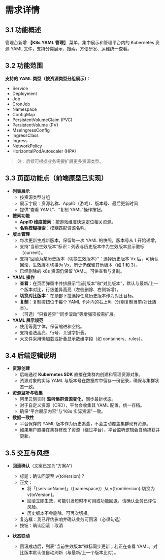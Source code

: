 #  需求详情

## 3.1 功能概述

管理台新增 **【K8s YAML 管理】** 菜单，集中展示和管理平台内的 Kubernetes 资源 YAML 文件，支持分类展示、搜索，方便研发、运维统一查看。

## 3.2 功能范围

**支持的 YAML 类型（按资源类型分组展示）：**

* Service
* Deployment
* Job
* CronJob
* Namespace
* ConfigMap
* PersistentVolumeClaim (PVC)
* PersistentVolume (PV)
* MseIngressConfig
* IngressClass
* Ingress
* NetworkPolicy
* HorizontalPodAutoscaler (HPA)

> 注：后续可根据业务需要扩展更多资源类型。

## 3.3 页面功能点（前端原型已实现）

* **列表展示**
  * 按资源类型分组
  * 展示字段：资源名称、AppID（游戏）、版本号、最后更新时间
  * 提供“查看 YAML”、“复制 YAML”操作按钮。
* **搜索功能**
  * **AppID 维度搜索**：按游戏维度快速定位相关资源。
  * **名称模糊搜索**：模糊匹配资源名称。
* **版本管理**
  * 每次更新生成新版本，保留每一次 YAML 的快照，版本号从 1 开始递增。
  * 支持“当前生效版本”标识：列表与历史版本中为生效版本显示徽标（current）。
  * 支持“回滚为某历史版本（切换生效版本）”：选择历史版本 Vx 后，可确认回滚，生效版本切换为 Vx，历史仍保留其他版本（如 1 和 3）。
  * 已经删除的 k8s 资源仍保留 YAML，可供查看与复制。
* **YAML 操作**
  * **查看**：在页面弹窗中并排展示“当前版本”和“对比版本”，默认与最新/上一个版本对比，行级差异高亮（左侧删除、右侧新增）。
  * **切换对比版本**：在顶部下拉选择任意历史版本作为对比目标。
  * **复制**：复制按钮位于每个 YAML 卡片内的右上角（分别复制当前/对比版本）。
  * （可选）“只看差异”“同步滚动”等增强项按需扩展。
* **YAML 展示规范**
  * 使用等宽字体，保留缩进和空格。
  * 支持语法高亮、行号、关键字折叠。
  * 大文件采用懒加载或折叠显示数组字段（如 containers、rules）。

    

## 3.4 后端逻辑说明

* **资源创建**
  * 后端通过 **Kubernetes SDK** 直接在集群内创建和管理资源对象。
  * 资源对象的实际 YAML 与版本号在数据库中留存一份记录，确保与集群状态一致。
* **资源监听与收集**
  * 阿里云侧实时 **监听集群资源变化**，同步最新状态。
  * 对于自定义资源（CRD），平台会收集其 YAML 配置，统一存档。
  * 确保“平台展示内容”与“K8s 实际资源”一致。
* **数据一致性**
  * 平台保存的 YAML 版本作为历史追溯，不会主动覆盖集群现有资源。
  * 如果用户直接在集群修改了资源（绕过平台），平台监听逻辑会自动捕获并更新。

## 3.5 交互与风控

* **回滚确认**（文案已定为“方案A”）
  * 标题：确认回滚至 v{toVersion}？
  * 正文：
    * 将「{serviceName}」（{namespace}）从 v{fromVersion} 切换为 v{toVersion}。
    * 回滚立即生效，可能引发短时不可用或功能回退，请确认业务已评估风险。
    * 历史版本不会删除，可再次切换。
  * 复选框：我已评估影响并确认业务可回滚（必须勾选）
  * 按钮：确认回滚｜取消

* **状态联动**
  * 回滚成功后，列表“当前生效版本”徽标同步更新；若正在查看 YAML，对比版本默认值自动刷新（与最新/上一个版本比对）。